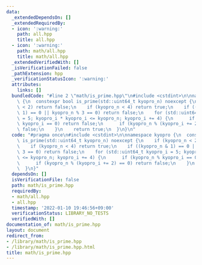 ```yaml
---
data:
  _extendedDependsOn: []
  _extendedRequiredBy:
  - icon: ':warning:'
    path: all.hpp
    title: all.hpp
  - icon: ':warning:'
    path: math/all.hpp
    title: math/all.hpp
  _extendedVerifiedWith: []
  _isVerificationFailed: false
  _pathExtension: hpp
  _verificationStatusIcon: ':warning:'
  attributes:
    links: []
  bundledCode: "#line 2 \"math/is_prime.hpp\"\n#include <cstdint>\n\nnamespace kyopro\
    \ {\n  constexpr bool is_prime(std::uint64_t kyopro_n) noexcept {\n    if (kyopro_n\
    \ < 2) return false;\n    if (kyopro_n < 4) return true;\n    if ((kyopro_n &\
    \ 1) == 0 || kyopro_n % 3 == 0) return false;\n    for (std::uint64_t kyopro_i\
    \ = 5; kyopro_i * kyopro_i <= kyopro_n; kyopro_i += 4) {\n      if (kyopro_n %\
    \ kyopro_i == 0) return false;\n      if (kyopro_n % (kyopro_i += 2) == 0) return\
    \ false;\n    }\n    return true;\n  }\n}\n"
  code: "#pragma once\n#include <cstdint>\n\nnamespace kyopro {\n  constexpr bool\
    \ is_prime(std::uint64_t kyopro_n) noexcept {\n    if (kyopro_n < 2) return false;\n\
    \    if (kyopro_n < 4) return true;\n    if ((kyopro_n & 1) == 0 || kyopro_n %\
    \ 3 == 0) return false;\n    for (std::uint64_t kyopro_i = 5; kyopro_i * kyopro_i\
    \ <= kyopro_n; kyopro_i += 4) {\n      if (kyopro_n % kyopro_i == 0) return false;\n\
    \      if (kyopro_n % (kyopro_i += 2) == 0) return false;\n    }\n    return true;\n\
    \  }\n}"
  dependsOn: []
  isVerificationFile: false
  path: math/is_prime.hpp
  requiredBy:
  - math/all.hpp
  - all.hpp
  timestamp: '2022-01-10 19:46:56+09:00'
  verificationStatus: LIBRARY_NO_TESTS
  verifiedWith: []
documentation_of: math/is_prime.hpp
layout: document
redirect_from:
- /library/math/is_prime.hpp
- /library/math/is_prime.hpp.html
title: math/is_prime.hpp
---
```

